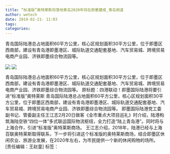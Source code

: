 ```yaml
---
title: “标准版”奥特莱斯将落地青岛2020年将在即墨建成_青岛频道
author: wetech
date: 2019-02-21- 11:03
tags: 
categories: 
---
```

青岛国际陆港总占地面积60平方公里，核心区规划面积30平方公里，位于即墨区西南部，建设有青岛港即墨港区、城际轨道交通配套基地、汽车贸易城、跨境贸易电商产业园、济铁即墨综合物流园等。
<!-- more -->
                
<img align="center" border="0" src="http://p0.ifengimg.com/a/2019_08/7d4ecfc4e2185c4_size37_w500_h333.jpg" />
                
<img align="center" border="0" src="http://p2.ifengimg.com/a/2016/0810/204c433878d5cf9size1_w16_h16.png" />
                
            
青岛国际陆港总占地面积60平方公里，核心区规划面积30平方公里，位于即墨区西南部，建设有青岛港即墨港区、城际轨道交通配套基地、汽车贸易城、跨境贸易电商产业园、济铁即墨综合物流园等。
原标题：四港联动！即墨国际陆港将要引进“标准版”奥特莱斯
青岛国际陆港总占地面积60平方公里，核心区规划面积30平方公里，位于即墨区西南部，建设有青岛港即墨港区、城际轨道交通配套基地、汽车贸易城、跨境贸易电商产业园、济铁即墨综合物流园等。
即墨国际陆港党工委副书记、管委副主任王江志2月20日做客《全市重点大项目巡礼》时介绍，陆港构筑海陆空铁“四位一体”多式联运国际物流枢纽，全力打造“陆上青岛港”。同时将与上海合作，引进“标准版”奥特莱斯商场。
王江志介绍，2018年，陆港已经与上海百联奥特莱斯取得联系，下一步将引进这个标准版的奥特莱斯商场，结合即墨区休闲农业、旅游业发展，在2020年左右，为市民提供一个新的休闲购物的场所。
[责任编辑：王赵童]
标签：
 
 
             
